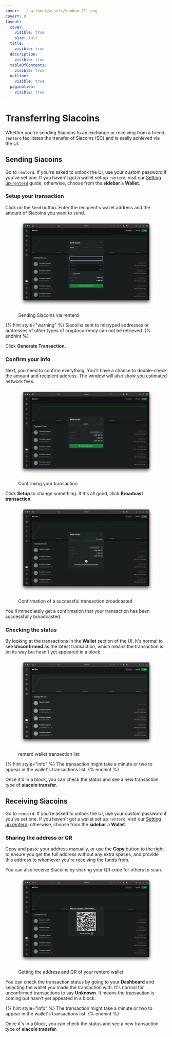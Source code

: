 ```yaml
---
cover: ../.gitbook/assets/bamboo (1).png
coverY: 0
layout:
  cover:
    visible: true
    size: full
  title:
    visible: true
  description:
    visible: true
  tableOfContents:
    visible: true
  outline:
    visible: true
  pagination:
    visible: true
---
```


# Transferring Siacoins

Whether you're sending Siacoins to an exchange or receiving from a friend, `renterd` facilitates the transfer of Siacoins (SC) and is easily achieved via the UI.

## Sending Siacoins

Go to `renterd`. If you're asked to unlock the UI, use your custom password if you've set one. If you haven't got a wallet set up `renterd`, visit our [Setting up `renterd`](setting-up-renterd/) guide; otherwise, choose from the **sidebar** a **Wallet**.

### Setup your transaction

Click on the `Send` button. Enter the recipient's wallet address and the amount of Siacoins you want to send.

<figure><img src="../.gitbook/assets/renterd_10.png" alt=""><figcaption><p>Sending Siacoins via renterd</p></figcaption></figure>

{% hint style="warning" %}
Siacoins sent to mistyped addresses or addresses of other types of cryptocurrency can not be retrieved.
{% endhint %}

Click **Generate Transaction.**

### Confirm your info

Next, you need to confirm everything. You'll have a chance to double-check the amount and recipient address. The window will also show you estimated network fees.

<figure><img src="../.gitbook/assets/renterd_12.png" alt=""><figcaption><p>Confirming your transaction</p></figcaption></figure>

Click **Setup** to change something. If it's all good, click **Broadcast transaction**.

<figure><img src="../.gitbook/assets/renterd_11.png" alt=""><figcaption><p>Confirmation of a successful transaction broadcasted</p></figcaption></figure>

You'll immediately get a confirmation that your transaction has been successfully broadcasted.

### Checking the status

By looking at the transactions in the **Wallet** section of the UI. It's normal to see **Unconfirmed** as the latest transaction, which means the transaction is on its way but hasn't yet appeared in a block.

<figure><img src="../.gitbook/assets/renterd_13.png" alt=""><figcaption><p>renterd wallet transaction list</p></figcaption></figure>

{% hint style="info" %}
The transaction might take a minute or two to appear in the wallet's transactions list.
{% endhint %}

Once it's in a block, you can check the status and see a new transaction type of **siacoin transfer**.

## Receiving Siacoins

Go to `renterd`. If you're asked to unlock the UI, use your custom password if you've set one. If you haven't got a wallet set up `renterd`, visit our [Setting up renterd](setting-up-renterd/); otherwise, choose from the **sidebar** a **Wallet**.

### Sharing the address or QR

Copy and paste your address manually, or use the **Copy** button to the right to ensure you get the full address without any extra spaces, and provide this address to whomever you're receiving the funds from.

You can also receive Siacoins by sharing your QR code for others to scan.

<figure><img src="../.gitbook/assets/renterd_14.png" alt=""><figcaption><p>Getting the address and QR of your renterd wallet</p></figcaption></figure>

You can check the transaction status by going to your **Dashboard** and selecting the wallet you made the transaction with. It's normal for unconfirmed transactions to say **Unknown**. It means the transaction is coming but hasn't yet appeared in a block.

{% hint style="info" %}
The transaction might take a minute or two to appear in the wallet's transactions list.
{% endhint %}

Once it's in a block, you can check the status and see a new transaction type of **siacoin transfer**.
